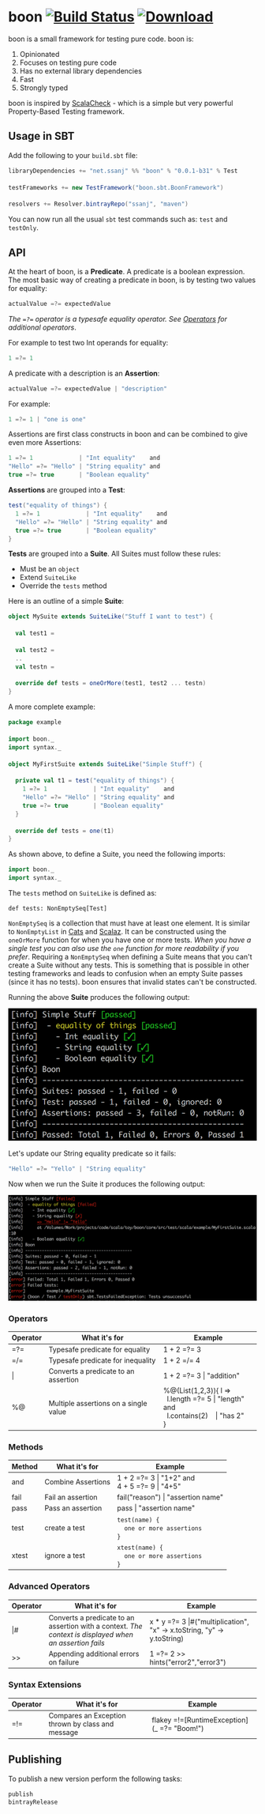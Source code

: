 # boon [![Build Status](https://travis-ci.org/ssanj/boon.svg?branch=master)](https://travis-ci.org/ssanj/boon) [ ![Download](https://api.bintray.com/packages/ssanj/maven/boon/images/download.svg?version=0.0.1-b31) ](https://bintray.com/ssanj/maven/boon/0.0.1-b31/link)

boon is a small framework for testing pure code. boon is:

1. Opinionated
1. Focuses on testing pure code
1. Has no external library dependencies
1. Fast
1. Strongly typed

boon is inspired by [ScalaCheck](https://www.scalacheck.org) - which is a simple but very powerful Property-Based Testing framework.

## Usage in SBT ##

Add the following to your `build.sbt` file:

```scala
libraryDependencies += "net.ssanj" %% "boon" % "0.0.1-b31" % Test

testFrameworks += new TestFramework("boon.sbt.BoonFramework")

resolvers += Resolver.bintrayRepo("ssanj", "maven")
```

You can now run all the usual `sbt` test commands such as: `test` and `testOnly`.

## API ##

At the heart of boon, is a **Predicate**. A predicate is a boolean expression. The most basic way of creating a predicate in boon, is by testing two values for equality:

```scala
actualValue =?= expectedValue
```

_The `=?=` operator is a typesafe equality operator. See [Operators](#operators) for additional operators_.

For example to test two Int operands for equality:

```scala
1 =?= 1
```

A predicate with a description is an **Assertion**:

```scala
actualValue =?= expectedValue | "description"
```

For example:

```scala
1 =?= 1 | "one is one"
```

Assertions are first class constructs in boon and can be combined to give even more Assertions:

```scala
1 =?= 1             | "Int equality"    and
"Hello" =?= "Hello" | "String equality" and
true =?= true       | "Boolean equality"
```

**Assertions** are grouped into a **Test**:

```scala
test("equality of things") {
  1 =?= 1             | "Int equality"    and
  "Hello" =?= "Hello" | "String equality" and
  true =?= true       | "Boolean equality"
}
```

**Tests** are grouped into a **Suite**. All Suites must follow these rules:
- Must be an `object`
- Extend `SuiteLike`
- Override the `tests` method

Here is an outline of a simple **Suite**:

```scala
object MySuite extends SuiteLike("Stuff I want to test") {

  val test1 =

  val test2 =
  ..
  val testn =

  override def tests = oneOrMore(test1, test2 ... testn)
}
```

A more complete example:

```scala
package example

import boon._
import syntax._

object MyFirstSuite extends SuiteLike("Simple Stuff") {

  private val t1 = test("equality of things") {
    1 =?= 1             | "Int equality"    and
    "Hello" =?= "Hello" | "String equality" and
    true =?= true       | "Boolean equality"
  }

  override def tests = one(t1)
}
```

As shown above, to define a Suite, you need the following imports:

```scala
import boon._
import syntax._
```

The `tests` method on `SuiteLike` is defined as:

```
def tests: NonEmptySeq[Test]
```

`NonEmptySeq` is a collection that must have at least one element. It is similar to `NonEmptyList` in [Cats](https://typelevel.org/cats/datatypes/nel.html) and [Scalaz](https://scalaz.github.io/scalaz/scalaz-2.10-7.0.4/doc/index.html#scalaz.NonEmptyList). It can be constructed using the `oneOrMore` function for when you have one or more tests. _When you have a single test you can also use the `one` function for more readability if you prefer_. Requiring a `NonEmptySeq` when defining a Suite means that you can't create a Suite without any tests. This is something that is possible in other testing frameworks and leads to confusion when an empty Suite passes (since it has no tests). boon ensures that invalid states can't be constructed.

Running the above **Suite** produces the following output:

![boon-output](images/boon-my-first-suite.png)

Let's update our String equality predicate so it fails:

```scala
"Hello" =?= "Yello" | "String equality"
```

Now when we run the Suite it produces the following output:

![failure-output](images/boon-my-first-suite-failure.png)


### Operators ###

| Operator  | What it's for | Example |
| ------------- | ------------- | ------------- |
| =?=  | Typesafe predicate for equality  | 1 + 2 =?= 3 |
| =/=  | Typesafe predicate for inequality  | 1 + 2 =/= 4 |
| \\|   | Converts a predicate to an assertion | 1 + 2 =?= 3 \\| "addition" |
| %@  | Multiple assertions on a single value | %@(List(1,2,3)){ l => <br> &nbsp;&nbsp;l.length =?= 5 \\| "length" and <br>&nbsp;&nbsp;l.contains(2) &nbsp;&nbsp;&nbsp;\\| "has 2" <br>} |

### Methods ###

| Method  | What it's for | Example |
| ------------- | ------------- | ------------- |
| and  | Combine Assertions | 1 + 2 =?= 3 \\| "1+2" and <br>4 + 5 =?= 9 \\| "4+5" |
| fail | Fail an assertion | fail("reason") \| "assertion name" |
| pass | Pass an assertion | pass \| "assertion name" |
| test | create a test | <code>test(name) {<br>&nbsp;&nbsp;one or more assertions<br>}</code> |
| xtest | ignore a test | <code>xtest(name) {<br>&nbsp;&nbsp;one or more assertions<br>}</code> |

### Advanced Operators ###

| Operator  | What it's for | Example |
| ------------- | ------------- | ------------- |
| \\|#   | Converts a predicate to an assertion with a context. *The context is displayed when an assertion fails* | x * y =?= 3 \\|#("multiplication", "x" -> x.toString, "y" -> y.toString)  |
| >> | Appending additional errors on failure | 1 =?= 2 >> hints("error2","error3") |


### Syntax Extensions ###

| Operator  | What it's for | Example |
| ------------- | ------------- | ------------- |
| =!=  | Compares an Exception thrown by class and message | flakey =!=[RuntimeException](_ =?= "Boom!") |

## Publishing

To publish a new version perform the following tasks:

```
publish
bintrayRelease
```
